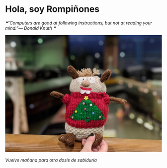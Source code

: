 # Hola, soy Rompiñones

<!--STARTS_HERE_QUOTE_README-->
<i>❝“Computers are good at following instructions, but not at reading your mind.”— Donald Knuth   ❞</i>
<!--ENDS_HERE_QUOTE_README-->

<!--START_SECTION:update_image-->
![alt text](https://raw.githubusercontent.com/focaalvarez/rompinones/main/.github/images/00100lrPORTRAIT_00100_BURST20220102163743729_COVER.jpg?raw=true)
<!--END_SECTION:update_image-->

*Vuelve mañana para otra dosis de sabiduría*
